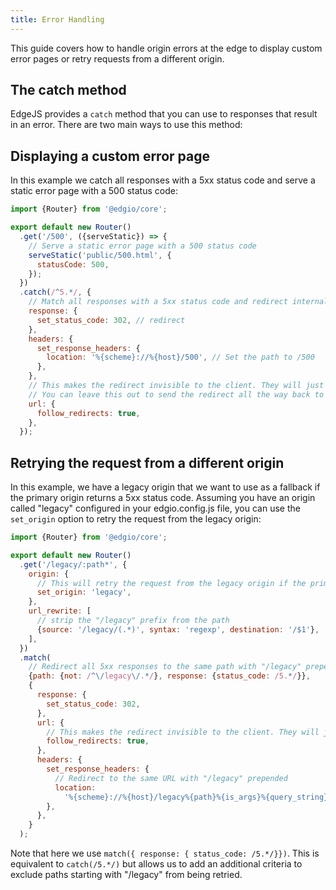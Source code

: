 ```yaml
---
title: Error Handling
---
```


This guide covers how to handle origin errors at the edge to display custom error pages or retry requests from a different origin.

## The catch method

EdgeJS provides a `catch` method that you can use to responses that result in an error. There are two main ways to use this method:

## Displaying a custom error page

In this example we catch all responses with a 5xx status code and serve a static error page with a 500 status code:

```js
import {Router} from '@edgio/core';

export default new Router()
  .get('/500', ({serveStatic}) => {
    // Serve a static error page with a 500 status code
    serveStatic('public/500.html', {
      statusCode: 500,
    });
  })
  .catch(/^5.*/, {
    // Match all responses with a 5xx status code and redirect internally to /500
    response: {
      set_status_code: 302, // redirect
    },
    headers: {
      set_response_headers: {
        location: '%{scheme}://%{host}/500', // Set the path to /500
      },
    },
    // This makes the redirect invisible to the client. They will just see the 500.html page.
    // You can leave this out to send the redirect all the way back to the client.
    url: {
      follow_redirects: true,
    },
  });
```

## Retrying the request from a different origin

In this example, we have a legacy origin that we want to use as a fallback if the primary origin returns a 5xx status code. Assuming you have an origin
called "legacy" configured in your edgio.config.js file, you can use the `set_origin` option to retry the request from the legacy origin:

```js
import {Router} from '@edgio/core';

export default new Router()
  .get('/legacy/:path*', {
    origin: {
      // This will retry the request from the legacy origin if the primary origin returns a 5xx status code
      set_origin: 'legacy',
    },
    url_rewrite: [
      // strip the "/legacy" prefix from the path
      {source: '/legacy/(.*)', syntax: 'regexp', destination: '/$1'},
    ],
  })
  .match(
    // Redirect all 5xx responses to the same path with "/legacy" prepended (unless we already have a "/legacy" in the path)
    {path: {not: /^\/legacy\/.*/}, response: {status_code: /5.*/}},
    {
      response: {
        set_status_code: 302,
      },
      url: {
        // This makes the redirect invisible to the client. They will just see the 500.html page.
        follow_redirects: true,
      },
      headers: {
        set_response_headers: {
          // Redirect to the same URL with "/legacy" prepended
          location:
            '%{scheme}://%{host}/legacy%{path}%{is_args}%{query_string}',
        },
      },
    }
  );
```

Note that here we use `match({ response: { status_code: /5.*/}})`. This is equivalent to `catch(/5.*/)` but allows us to add an additional criteria to exclude paths starting with "/legacy" from being retried.
